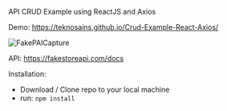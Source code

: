 API CRUD Example using ReactJS and Axios


Demo: https://teknosains.github.io/Crud-Example-React-Axios/

![FakePAICapture](https://user-images.githubusercontent.com/3906229/157178377-944e79bc-0395-49aa-acf2-46d2392e872d.PNG)

API: https://fakestoreapi.com/docs

Installation:

 -  Download / Clone repo to your local machine
 - run: ```npm install``` 